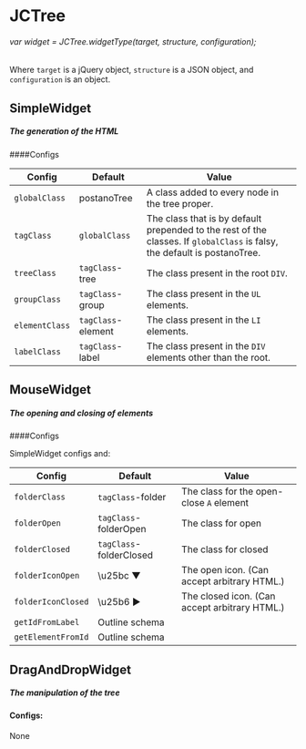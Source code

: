 # JCTree

###### var widget = JCTree._widgetType_(_target, structure, configuration_);

Where `target` is a jQuery object, `structure` is a JSON object, and `configuration` is an object.

## SimpleWidget

##### The generation of the HTML

####Configs

 Config | Default | Value 
--------|---------|-------
 `globalClass` | postanoTree | A class added to every node in the tree proper.
 `tagClass` | `globalClass` | The class that is by default prepended to the rest of the classes. If `globalClass` is falsy, the default is postanoTree.
 `treeClass` | `tagClass`-tree | The class present in the root `DIV`.
 `groupClass` | `tagClass`-group | The class present in the `UL` elements.
 `elementClass` | `tagClass`-element |  The class present in the `LI` elements.
 `labelClass` | `tagClass`-label | The class present in the `DIV` elements other than the root.

## MouseWidget

##### The opening and closing of elements

####Configs

SimpleWidget configs and:

 Config | Default | Value 
--------|---------|-------
 `folderClass` | `tagClass`-folder | The class for the open-close `A` element
 `folderOpen` | `tagClass`-folderOpen | The class for open
 `folderClosed` | `tagClass`-folderClosed | The class for closed
 `folderIconOpen` | \u25bc  ▼ | The open icon. (Can accept arbitrary HTML.)
 `folderIconClosed` | \u25b6  ▶ | The closed icon. (Can accept arbitrary HTML.)
 `getIdFromLabel` | Outline schema |
 `getElementFromId` | Outline schema |


 ## DragAndDropWidget

 ##### The manipulation of the tree

 #### Configs:

 None